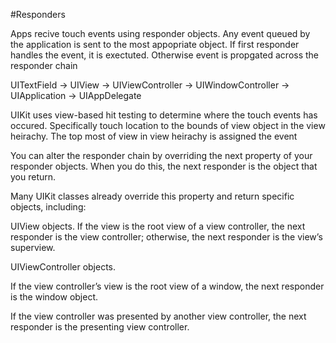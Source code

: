 #Responders

Apps recive touch events using responder objects. Any event queued by the application is sent to the most appopriate object. If first responder handles the event, it is exectuted. Otherwise event is propgated across the responder chain


UITextField -> UIView -> UIViewController -> UIWindowController -> UIApplication -> UIAppDelegate

UIKit uses view-based hit testing to determine where the touch events has occured. Specifically touch location to the bounds of view object in the view heirachy. 
The top most of view in view heirachy is assigned the event

You can alter the responder chain by overriding the next property of your responder objects. When you do this, the next responder is the object that you return.

Many UIKit classes already override this property and return specific objects, including:

UIView objects. If the view is the root view of a view controller, the next responder is the view controller; otherwise, the next responder is the view’s superview.

UIViewController objects.

If the view controller’s view is the root view of a window, the next responder is the window object.

If the view controller was presented by another view controller, the next responder is the presenting view controller.


